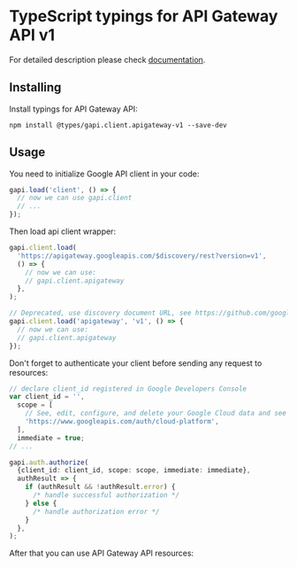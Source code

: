 # TypeScript typings for API Gateway API v1

For detailed description please check [documentation](https://cloud.google.com/api-gateway/docs).

## Installing

Install typings for API Gateway API:

```
npm install @types/gapi.client.apigateway-v1 --save-dev
```

## Usage

You need to initialize Google API client in your code:

```typescript
gapi.load('client', () => {
  // now we can use gapi.client
  // ...
});
```

Then load api client wrapper:

```typescript
gapi.client.load(
  'https://apigateway.googleapis.com/$discovery/rest?version=v1',
  () => {
    // now we can use:
    // gapi.client.apigateway
  },
);
```

```typescript
// Deprecated, use discovery document URL, see https://github.com/google/google-api-javascript-client/blob/master/docs/reference.md#----gapiclientloadname----version----callback--
gapi.client.load('apigateway', 'v1', () => {
  // now we can use:
  // gapi.client.apigateway
});
```

Don't forget to authenticate your client before sending any request to resources:

```typescript
// declare client_id registered in Google Developers Console
var client_id = '',
  scope = [
    // See, edit, configure, and delete your Google Cloud data and see the email address for your Google Account.
    'https://www.googleapis.com/auth/cloud-platform',
  ],
  immediate = true;
// ...

gapi.auth.authorize(
  {client_id: client_id, scope: scope, immediate: immediate},
  authResult => {
    if (authResult && !authResult.error) {
      /* handle successful authorization */
    } else {
      /* handle authorization error */
    }
  },
);
```

After that you can use API Gateway API resources: <!-- TODO: make this work for multiple namespaces -->

```typescript

```
